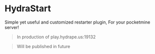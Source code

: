 # HydraStart
Simple yet useful and customized restarter plugin, For your pocketmine server!

> In production of play.hydrape.us:19132

> Will be published in future

